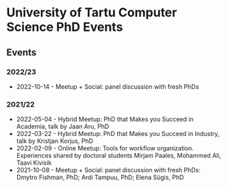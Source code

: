 # University of Tartu Computer Science PhD Events

## Events

### 2022/23
* 2022-10-14 - Meetup + Social: panel discussion with fresh PhDs

### 2021/22
* 2022-05-04 - Hybrid Meetup: PhD that Makes you Succeed in Academia, talk by Jaan Aru, PhD
* 2022-03-22 - Hybrid Meetup: PhD that Makes you Succeed in Industry, talk by Kristjan Korjus, PhD
* 2022-02-09 - Online Meetup: Tools for workflow organization. Experiences shared by doctoral students Mirjam Paales, Mohammed Ali, Taavi Kivisik 
* 2021-10-08 - Meetup + Social: panel discussion with fresh PhDs: Dmytro Fishman, PhD; Ardi Tampuu, PhD; Elena Sügis, PhD
